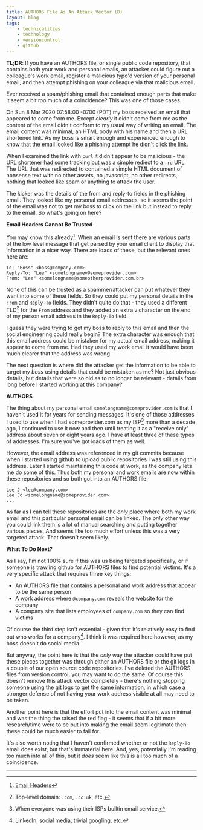 ```yaml
---
title: AUTHORS File As An Attack Vector (D)
layout: blog
tags:
    - technicalities
    - technology
    - versioncontrol
    - github
---
```


<div class="footnote"><b>TL;DR</b>: If you have an AUTHORS file, or single public code repository, that contains both your work and personal emails, an attacker could figure out a colleague's work email, register a malicious typo'd version of your personal email, and then attempt phishing on your colleague via that malicious email.</div>

Ever received a spam/phishing email that contained enough parts that make it seem a bit *too* much of a coincidence? This was one of those cases.

On Sun 8 Mar 2020 07:58:00 -0700 (PDT) my boss received an email that appeared to come from me. Except *clearly* it didn't come from me as the content of the email didn't conform to my usual way of writing an email. The email content was minimal, an HTML body with his name and then a URL shortened link. As my boss is smart enough and experienced enough to know that the email looked like a phishing attempt he didn't click the link.

When I examined the link with `curl` it didn't appear to be malicious - the URL shortener had some tracking but was a simple rediect to a `.ru` URL. The URL that was redirected to contained a simple HTML document of nonsense text with no other assets, no javascript, no other redirects, nothing that looked like spam or anything to attack the user.

The kicker was the details of the from and reply-to fields in the phishing email. They looked like my personal email addresses, so it seems the point of the email was not to get my boss to click on the link but instead to reply to the email. So what's going on here?

**Email Headers Cannot Be Trusted**

You may know this already[^1]. When an email is sent there are various parts of the low level message that get parsed by your email client to display that information in a nicer way. There are loads of these, but the relevant ones here are:

```
To: "Boss" <boss@company.com>
Reply-To: "Lee" <somelongnamev@someprovider.com>
From: "Lee" <somelongname@someotherprovider.com.br>
```

None of this can be trusted as a spammer/attacker can put whatever they want into some of these fields. So they could put my personal details in the `From` and `Reply-To` fields. They didn't quite do that - they used a different TLD[^2] for the `From` address and they added an extra `v` character on the end of my person email address in the `Reply-To` field.

I guess they were trying to get my boss to reply to this email and then the social engineering could really begin? The extra character was enough that this email address could be mistaken for my actual email address, making it appear to come from me. Had they used my work email it would have been much clearer that the address was wrong.

The next question is where did the attacker get the information to be able to target my *boss* using details that could be mistaken as me? Not just obvious details, but details that were so old as to no longer be relevant - details from long before I started working at this company?

**AUTHORS**

The thing about my personal email `somelongname@someprovider.com` is that I haven't used it for years for sending messages. It's one of those addresses I used to use when I had someprovider.com as my ISP[^3] more than a decade ago, I continued to use it now and then until treating it as a "receive only" address about seven or eight years ago. I have at least three of these types of addresses. I'm sure you've got loads of them as well.

However, the email address was referenced in my git commits because when I started using github to upload public repositories I was still using this address. Later I started maintaining this code at work, as the company lets me do some of this. Thus both my personal and work emails are now within these repositories and so both got into an AUTHORS file:

```
Lee J <lee@company.com>
Lee Jo <somelongname@someprovider.com>
...
```

As far as I can tell these repositories are the *only* place where both my work email and this particular personal email can be linked. The *only* other way you could link them is a lot of manual searching and putting together various pieces, And seems like too much effort unless this was a very targeted attack. That doesn't seem likely.

**What To Do Next?**

As I say, I'm not 100% sure if this was us being targeted specifically, or if someone is trawling github for AUTHORS files to find potential victims. It's a very specific attack that requires three key things:

 * An AUTHORS file that contains a personal and work address that appear to be the same person
 * A work address where `@company.com` reveals the website for the company
 * A company site that lists employees of `company.com` so they can find victims

Of course the third step isn't essential - given that it's relatively easy to find out who works for a company[^4]. I think it was required here however, as my boss doesn't do social media.

But anyway, the point here is that the *only* way the attacker could have put these pieces together was through either an AUTHORS file or the git logs in a couple of our open source code repositories. I've deleted the AUTHORS files from version control, you may want to do the same. Of course this doesn't remove this attack vector completely - there's nothing stopping someone using the git logs to get the same information, in which case a stronger defense of not having your work address visible at all may need to be taken.

Another point here is that the effort put into the email content was minimal and was the thing the raised the red flag - it seems that if a bit more research/time were to be put into making the email seem legitimate then these could be much easier to fall for.

It's also worth noting that I haven't confirmed whether or not the `Reply-To` email does exist, but that's immaterial here. And, yes, potentially I'm reading too much into all of this, but it *does* seem like this is all too much of a coincidence.

<hr />

[^1]: [Email Headers](https://www.alyninc.com/2018/11/10/email-headers-what-can-they-tell-the-forensic-investigator/)

[^2]: Top-level domain: `.com`, `.co.uk`, etc.

[^3]: When everyone was using their ISPs builtin email service.

[^4]: LinkedIn, social media, trivial googling, etc.

